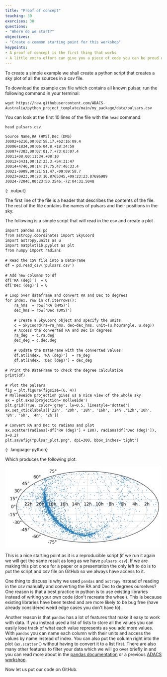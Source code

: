 ```yaml
---
title: "Proof of concept"
teaching: 30
exercises: 30
questions:
- "Where do we start?"
objectives:
- "Create a common starting point for this workshop"
keypoints:
- A proof of concept is the first thing that works
- A little extra effort can give you a piece of code you can be proud of
---
```


To create a simple example we shall create a python script that creates a sky plot of all the sources in a csv file.

To download the example csv file which contains all known pulsar, run the following command in your terminal:

```
wget https://raw.githubusercontent.com/ADACS-Australia/python_project_template/main/my_package/data/pulsars.csv
```

You can look at the first 10 lines of the file with the `head` command:

```
head pulsars.csv
```
```
Source Name,RA (HMS),Dec (DMS)
J0002+6216,00:02:58.17,+62:16:09.4
J0006+1834,00:06:04.8,+18:34:59
J0007+7303,00:07:01.7,+73:03:07.4
J0011+08,00:11:34,+08:10
J0012+5431,00:12:23.3,+54:31:47
J0014+4746,00:14:17.75,47:46:33.4
J0021-0909,00:21:51.47,-09:09:58.7
J0023+0923,00:23:16.8765345,+09:23:23.87696989
J0024-7204C,00:23:50.3546,-72:04:31.5048
```
{: .output}

The first line of the file is a header that describes the contents of the file. The rest of the file contains the names of pulsars and their positions in the sky.

The following is a simple script that will read in the csv and create a plot

```
import pandas as pd
from astropy.coordinates import SkyCoord
import astropy.units as u
import matplotlib.pyplot as plt
from numpy import radians

# Read the CSV file into a DataFrame
df = pd.read_csv('pulsars.csv')

# Add new columns to df
df['RA (deg)']  = 0
df['Dec (deg)'] = 0

# Loop over dataframe and convert RA and Dec to degrees
for index, row in df.iterrows():
    ra_hms  = row['RA (HMS)']
    dec_hms = row['Dec (DMS)']

    # Create a SkyCoord object and specify the units
    c = SkyCoord(ra=ra_hms, dec=dec_hms, unit=(u.hourangle, u.deg))
    # Access the converted RA and Dec in degrees
    ra_deg  = c.ra.deg
    dec_deg = c.dec.deg

    # Update the DataFrame with the converted values
    df.at[index, 'RA (deg)']  = ra_deg
    df.at[index, 'Dec (deg)'] = dec_deg

# Print the DataFrame to check the degree calculation
print(df)

# Plot the pulsars
fig = plt.figure(figsize=(6, 4))
# Molleweide projection gives us a nice view of the whole sky
ax = plt.axes(projection='mollweide')
plt.grid(True, color='gray', lw=0.5, linestyle='dotted')
ax.set_xticklabels(['22h', '20h', '18h', '16h', '14h','12h','10h', '8h', '6h', '4h', '2h'])

# Convert RA and Dec to radians and plot
ax.scatter(radians(-df['RA (deg)'] + 180), radians(df['Dec (deg)']), s=0.2)
plt.savefig("pulsar_plot.png", dpi=300, bbox_inches='tight')
```
{: .language-python}

Which produces the following plot:

![Pulsar plot](../fig/pulsar_plot_all.png)

This is a nice starting point as it is a reproducible script (if we run it again we will get the same result as long as we have `pulsars.csv`).
If we are making this plot once for a paper or a presentation the only left to do is to put the script and csv file on GitHub so we always have access to it.

One thing to discuss is why we used `pandas` and `astropy` instead of reading in the csv manually and converting the RA and Dec to degrees ourselves?
One reason is that a best practice in python is to use existing libraries instead of writing your own code (don't recreate the wheel).
This is because existing libraries have been tested and are more likely to be bug free (have already considered weird edge cases you don't have to).

Another reason is that `pandas` has a lot of features that make it easy to work with data.
If you instead used a list of lists to store all the values you can easily lose track of what each value represents as you add more values.
With `pandas` you can name each column with their units and access the values by name instead of index.
You can also put the column right into the plot (`ax.scatter(`) without having to convert it to a list first.
There are also many other features to filter your data which we will go over briefly in and you can read more about in the [pandas documentation](https://pandas.pydata.org/docs/) or a previous [ADACS workshop](https://adacs-australia.github.io/HWSA-2022/04-BestPracticesInComputing/index.html).

Now let us put our code on GitHub.
